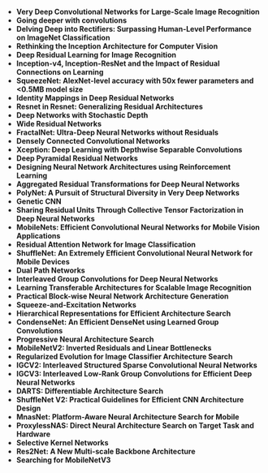 

<ul>

                             

 <li><b><a target="_blank" href="https://github.com/manjunath5496/Image-Classification-Papers/blob/master/ivp(1).pdf" style="text-decoration:none;">Very Deep Convolutional Networks for Large-Scale Image Recognition</a></b></li>

 <li><b><a target="_blank" href="https://github.com/manjunath5496/Image-Classification-Papers/blob/master/ivp(2).pdf" style="text-decoration:none;">Going deeper with convolutions</a></b></li>

<li><b><a target="_blank" href="https://github.com/manjunath5496/Image-Classification-Papers/blob/master/ivp(3).pdf" style="text-decoration:none;">Delving Deep into Rectifiers: Surpassing Human-Level Performance on ImageNet Classification</a></b></li>
 <li><b><a target="_blank" href="https://github.com/manjunath5496/Image-Classification-Papers/blob/master/ivp(4).pdf" style="text-decoration:none;">Rethinking the Inception Architecture for Computer Vision</a></b></li>                              
<li><b><a target="_blank" href="https://github.com/manjunath5496/Image-Classification-Papers/blob/master/ivp(5).pdf" style="text-decoration:none;">Deep Residual Learning for Image Recognition</a></b></li>
<li><b><a target="_blank" href="https://github.com/manjunath5496/Image-Classification-Papers/blob/master/ivp(6).pdf" style="text-decoration:none;">Inception-v4, Inception-ResNet and the Impact of Residual Connections on Learning</a></b></li>
 <li><b><a target="_blank" href="https://github.com/manjunath5496/Image-Classification-Papers/blob/master/ivp(7).pdf" style="text-decoration:none;">SqueezeNet: AlexNet-level accuracy with 50x fewer parameters and <0.5MB model size</a></b></li>

 <li><b><a target="_blank" href="https://github.com/manjunath5496/Image-Classification-Papers/blob/master/ivp(8).pdf" style="text-decoration:none;"> Identity Mappings in Deep Residual Networks</a></b></li>
   <li><b><a target="_blank" href="https://github.com/manjunath5496/Image-Classification-Papers/blob/master/ivp(9).pdf" style="text-decoration:none;">Resnet in Resnet: Generalizing Residual Architectures</a></b></li>
  
   
 <li><b><a target="_blank" href="https://github.com/manjunath5496/Image-Classification-Papers/blob/master/ivp(10).pdf" style="text-decoration:none;">Deep Networks with Stochastic Depth</a></b></li>                              
<li><b><a target="_blank" href="https://github.com/manjunath5496/Image-Classification-Papers/blob/master/ivp(11).pdf" style="text-decoration:none;">Wide Residual Networks</a></b></li>
<li><b><a target="_blank" href="https://github.com/manjunath5496/Image-Classification-Papers/blob/master/ivp(12).pdf" style="text-decoration:none;">FractalNet: Ultra-Deep Neural Networks without Residuals</a></b></li>
<li><b><a target="_blank" href="https://github.com/manjunath5496/Image-Classification-Papers/blob/master/ivp(13).pdf" style="text-decoration:none;">Densely Connected Convolutional Networks</a></b></li>

<li><b><a target="_blank" href="https://github.com/manjunath5496/Image-Classification-Papers/blob/master/ivp(14).pdf" style="text-decoration:none;">Xception: Deep Learning with Depthwise Separable Convolutions</a></b></li>
                              
<li><b><a target="_blank" href="https://github.com/manjunath5496/Image-Classification-Papers/blob/master/ivp(15).pdf" style="text-decoration:none;">Deep Pyramidal Residual Networks</a></b></li>

<li><b><a target="_blank" href="https://github.com/manjunath5496/Image-Classification-Papers/blob/master/ivp(16).pdf" style="text-decoration:none;"> Designing Neural Network Architectures using Reinforcement Learning</a></b></li>

  <li><b><a target="_blank" href="https://github.com/manjunath5496/Image-Classification-Papers/blob/master/ivp(17).pdf" style="text-decoration:none;">Aggregated Residual Transformations for Deep Neural Networks</a></b></li>   
  
<li><b><a target="_blank" href="https://github.com/manjunath5496/Image-Classification-Papers/blob/master/ivp(18).pdf" style="text-decoration:none;">PolyNet: A Pursuit of Structural Diversity in Very Deep Networks</a></b></li> 

  
<li><b><a target="_blank" href="https://github.com/manjunath5496/Image-Classification-Papers/blob/master/ivp(19).pdf" style="text-decoration:none;">Genetic CNN</a></b></li> 

<li><b><a target="_blank" href="https://github.com/manjunath5496/Image-Classification-Papers/blob/master/ivp(20).pdf" style="text-decoration:none;">Sharing Residual Units Through Collective Tensor Factorization in Deep Neural Networks</a></b></li>

<li><b><a target="_blank" href="https://github.com/manjunath5496/Image-Classification-Papers/blob/master/ivp(21).pdf" style="text-decoration:none;">MobileNets: Efficient Convolutional Neural Networks for Mobile Vision Applications</a></b></li>
<li><b><a target="_blank" href="https://github.com/manjunath5496/Image-Classification-Papers/blob/master/ivp(22).pdf" style="text-decoration:none;">Residual Attention Network for Image Classification</a></b></li> 
 <li><b><a target="_blank" href="https://github.com/manjunath5496/Image-Classification-Papers/blob/master/ivp(23).pdf" style="text-decoration:none;">ShuffleNet: An Extremely Efficient Convolutional Neural Network for Mobile Devices</a></b></li> 
 

   <li><b><a target="_blank" href="https://github.com/manjunath5496/Image-Classification-Papers/blob/master/ivp(24).pdf" style="text-decoration:none;">Dual Path Networks</a></b></li>
 
   <li><b><a target="_blank" href="https://github.com/manjunath5496/Image-Classification-Papers/blob/master/ivp(25).pdf" style="text-decoration:none;">Interleaved Group Convolutions for Deep Neural Networks</a></b></li>                              
 <li><b><a target="_blank" href="https://github.com/manjunath5496/Image-Classification-Papers/blob/master/ivp(26).pdf" style="text-decoration:none;">Learning Transferable Architectures for Scalable Image Recognition</a></b></li>
 <li><b><a target="_blank" href="https://github.com/manjunath5496/Image-Classification-Papers/blob/master/ivp(27).pdf" style="text-decoration:none;">Practical Block-wise Neural Network Architecture Generation</a></b></li>
   
 
   <li><b><a target="_blank" href="https://github.com/manjunath5496/Image-Classification-Papers/blob/master/ivp(28).pdf" style="text-decoration:none;">Squeeze-and-Excitation Networks</a></b></li>
 
   <li><b><a target="_blank" href="https://github.com/manjunath5496/Image-Classification-Papers/blob/master/ivp(29).pdf" style="text-decoration:none;">Hierarchical Representations for Efficient Architecture Search</a></b></li>                              

  <li><b><a target="_blank" href="https://github.com/manjunath5496/Image-Classification-Papers/blob/master/ivp(30).pdf" style="text-decoration:none;">CondenseNet: An Efficient DenseNet using Learned Group Convolutions</a></b></li>
 
   <li><b><a target="_blank" href="https://github.com/manjunath5496/Image-Classification-Papers/blob/master/ivp(31).pdf" style="text-decoration:none;">Progressive Neural Architecture Search</a></b></li> 
    <li><b><a target="_blank" href="https://github.com/manjunath5496/Image-Classification-Papers/blob/master/ivp(32).pdf" style="text-decoration:none;">MobileNetV2: Inverted Residuals and Linear Bottlenecks</a></b></li> 

   <li><b><a target="_blank" href="https://github.com/manjunath5496/Image-Classification-Papers/blob/master/ivp(33).pdf" style="text-decoration:none;">Regularized Evolution for Image Classifier Architecture Search</a></b></li>                              

  <li><b><a target="_blank" href="https://github.com/manjunath5496/Image-Classification-Papers/blob/master/ivp(34).pdf" style="text-decoration:none;">IGCV2: Interleaved Structured Sparse Convolutional Neural Networks</a></b></li> 
 
  <li><b><a target="_blank" href="https://github.com/manjunath5496/Image-Classification-Papers/blob/master/ivp(35).pdf" style="text-decoration:none;">IGCV3: Interleaved Low-Rank Group Convolutions for Efficient Deep Neural Networks</a></b></li> 

  <li><b><a target="_blank" href="https://github.com/manjunath5496/Image-Classification-Papers/blob/master/ivp(36).pdf" style="text-decoration:none;">DARTS: Differentiable Architecture Search</a></b></li> 
 
<li><b><a target="_blank" href="https://github.com/manjunath5496/Image-Classification-Papers/blob/master/ivp(37).pdf" style="text-decoration:none;">ShuffleNet V2: Practical Guidelines for Efficient CNN Architecture Design</a></b></li>
 <li><b><a target="_blank" href="https://github.com/manjunath5496/Image-Classification-Papers/blob/master/ivp(38).pdf" style="text-decoration:none;">MnasNet: Platform-Aware Neural Architecture Search for Mobile</a></b></li>
<li><b><a target="_blank" href="https://github.com/manjunath5496/Image-Classification-Papers/blob/master/ivp(39).pdf" style="text-decoration:none;"> ProxylessNAS: Direct Neural Architecture Search on Target Task and Hardware</a></b></li>
 <li><b><a target="_blank" href="https://github.com/manjunath5496/Image-Classification-Papers/blob/master/ivp(40).pdf" style="text-decoration:none;">Selective Kernel Networks</a></b></li>                              
<li><b><a target="_blank" href="https://github.com/manjunath5496/Image-Classification-Papers/blob/master/ivp(41).pdf" style="text-decoration:none;">Res2Net: A New Multi-scale Backbone Architecture</a></b></li>
<li><b><a target="_blank" href="https://github.com/manjunath5496/Image-Classification-Papers/blob/master/ivp(42).pdf" style="text-decoration:none;">Searching for MobileNetV3</a></b></li>


</ul>


